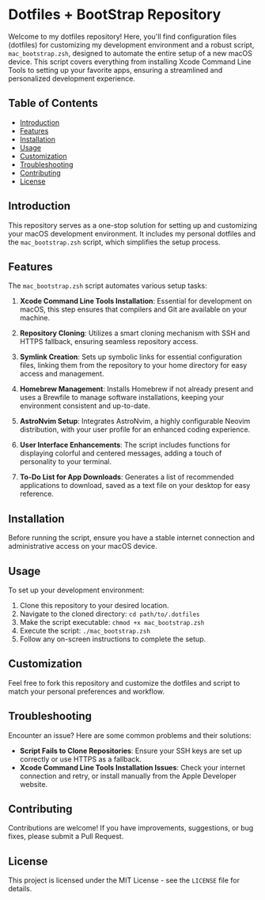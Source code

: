 # Dotfiles + BootStrap Repository

Welcome to my dotfiles repository! Here, you'll find configuration files (dotfiles) for customizing my development environment and a robust script, `mac_bootstrap.zsh`, designed to automate the entire setup of a new macOS device. This script covers everything from installing Xcode Command Line Tools to setting up your favorite apps, ensuring a streamlined and personalized development experience.

## Table of Contents

- [Introduction](#introduction)
- [Features](#features)
- [Installation](#installation)
- [Usage](#usage)
- [Customization](#customization)
- [Troubleshooting](#troubleshooting)
- [Contributing](#contributing)
- [License](#license)

## Introduction

This repository serves as a one-stop solution for setting up and customizing your macOS development environment. It includes my personal dotfiles and the `mac_bootstrap.zsh` script, which simplifies the setup process.

## Features

The `mac_bootstrap.zsh` script automates various setup tasks:

1. **Xcode Command Line Tools Installation**: Essential for development on macOS, this step ensures that compilers and Git are available on your machine.

2. **Repository Cloning**: Utilizes a smart cloning mechanism with SSH and HTTPS fallback, ensuring seamless repository access.

3. **Symlink Creation**: Sets up symbolic links for essential configuration files, linking them from the repository to your home directory for easy access and management.

4. **Homebrew Management**: Installs Homebrew if not already present and uses a Brewfile to manage software installations, keeping your environment consistent and up-to-date.

5. **AstroNvim Setup**: Integrates AstroNvim, a highly configurable Neovim distribution, with your user profile for an enhanced coding experience.

6. **User Interface Enhancements**: The script includes functions for displaying colorful and centered messages, adding a touch of personality to your terminal.

7. **To-Do List for App Downloads**: Generates a list of recommended applications to download, saved as a text file on your desktop for easy reference.

## Installation

Before running the script, ensure you have a stable internet connection and administrative access on your macOS device.

## Usage

To set up your development environment:

1. Clone this repository to your desired location.
2. Navigate to the cloned directory: `cd path/to/.dotfiles`
3. Make the script executable: `chmod +x mac_bootstrap.zsh`
4. Execute the script: `./mac_bootstrap.zsh`
5. Follow any on-screen instructions to complete the setup.

## Customization

Feel free to fork this repository and customize the dotfiles and script to match your personal preferences and workflow.

## Troubleshooting

Encounter an issue? Here are some common problems and their solutions:

- **Script Fails to Clone Repositories**: Ensure your SSH keys are set up correctly or use HTTPS as a fallback.
- **Xcode Command Line Tools Installation Issues**: Check your internet connection and retry, or install manually from the Apple Developer website.

## Contributing

Contributions are welcome! If you have improvements, suggestions, or bug fixes, please submit a Pull Request.

## License

This project is licensed under the MIT License - see the `LICENSE` file for details.
